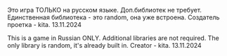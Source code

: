 Это игра ТОЛЬКО на русском языке. Доп.библиотек не требует. Единственная библиотека - это random, она уже встроена.
Создатель проетка - kita. 13.11.2024

This is a game in Russian ONLY. Additional libraries are not required. The only library is random, it's already built in.
Creator -  kita. 13.11.2024
